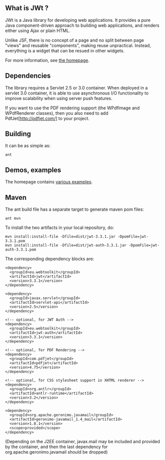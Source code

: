 What is JWt ?
------------

JWt is a Java library for developing web applications. It provides a pure
Java component-driven approach to building web applications,
and renders either using Ajax or plain HTML.

Unlike JSF, there is no concept of a page and no split between page
"views" and reusable "components", making reuse unpractical. Instead,
everything is a widget that can be resued in other widgets.

For more information, see [the homepage](http://www.webtoolkit.eu/jwt
"JWt homepage").

Dependencies
------------

The library requires a Servlet 2.5 or 3.0 container. When deployed in a
servlet 3.0 container, it is able to use asynchronous I/O functionality
to improve scalability when using server push features.

If you want to use the PDF rendering support (the WPdfImage and
WPdfRenderer classes), then you also need to add
PdfJet[http://pdfjet.com/] to your project.

Building
--------

It can be as simple as:

    ant

Demos, examples
---------------

The homepage contains [various examples](http://www.webtoolkit.eu/jwt/examples).

Maven
-----

The ant build file has a separate target to generate maven pom files:

    ant mvn

To install the two artifacts in your local repository, do:

    mvn install:install-file -Dfile=dist/jwt-3.3.1.jar -DpomFile=jwt-3.3.1.pom
    mvn install:install-file -Dfile=dist/jwt-auth-3.3.1.jar -DpomFile=jwt-auth-3.3.1.pom

The corresponding dependency blocks are:

    <dependency>
      <groupId>eu.webtoolkit</groupId>
      <artifactId>jwt</artifactId>
      <version>3.3.1</version>
    </dependency>

    <dependency>
      <groupId>javax.servlet</groupId>
      <artifactId>servlet-api</artifactId>
      <version>2.5</version>
    </dependency>

    <!-- optional, for JWT Auth -->
    <dependency>
      <groupId>eu.webtoolkit</groupId>
      <artifactId>jwt-auth</artifactId>
      <version>3.3.1</version>
    </dependency>

    <!-- optional, for PDF Rendering -->
    <dependency>
      <groupId>com.pdfjet</groupId>
      <artifactId>pdfjet</artifactId>
      <version>4.75</version>
    </dependency>

    <!-- optional, for CSS stylesheet support in XHTML renderer -->
    <dependency>
      <groupId>org.antlr</groupId>
      <artifactId>antlr-runtime</artifactId>
      <version>3.2</version>
    </dependency>

    <dependency>
      <groupId>org.apache.geronimo.javamail</groupId>
      <artifactId>geronimo-javamail_1.4_mail</artifactId>
      <version>1.8.1</version>
      <scope>provided</scope>
    </dependency>

(Depending on the J2EE container, javax.mail may be included and provided
by the container, and then the last dependency for
org.apache.geronimo.javamail should be dropped)

